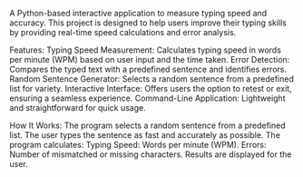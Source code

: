A Python-based interactive application to measure typing speed and accuracy. This project is designed to help users improve their typing skills by providing real-time speed calculations and error analysis.

Features:
Typing Speed Measurement: Calculates typing speed in words per minute (WPM) based on user input and the time taken.
Error Detection: Compares the typed text with a predefined sentence and identifies errors.
Random Sentence Generator: Selects a random sentence from a predefined list for variety.
Interactive Interface: Offers users the option to retest or exit, ensuring a seamless experience.
Command-Line Application: Lightweight and straightforward for quick usage.

How It Works:
The program selects a random sentence from a predefined list.
The user types the sentence as fast and accurately as possible.
The program calculates:
Typing Speed: Words per minute (WPM).
Errors: Number of mismatched or missing characters.
Results are displayed for the user.

